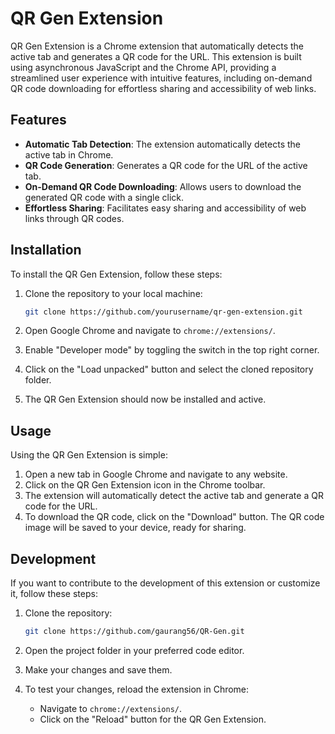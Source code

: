 # QR Gen Extension

QR Gen Extension is a Chrome extension that automatically detects the active tab and generates a QR code for the URL. This extension is built using asynchronous JavaScript and the Chrome API, providing a streamlined user experience with intuitive features, including on-demand QR code downloading for effortless sharing and accessibility of web links.

## Features

- **Automatic Tab Detection**: The extension automatically detects the active tab in Chrome.
- **QR Code Generation**: Generates a QR code for the URL of the active tab.
- **On-Demand QR Code Downloading**: Allows users to download the generated QR code with a single click.
- **Effortless Sharing**: Facilitates easy sharing and accessibility of web links through QR codes.

## Installation

To install the QR Gen Extension, follow these steps:

1. Clone the repository to your local machine:

    ```bash
    git clone https://github.com/yourusername/qr-gen-extension.git
    ```

2. Open Google Chrome and navigate to `chrome://extensions/`.
3. Enable "Developer mode" by toggling the switch in the top right corner.
4. Click on the "Load unpacked" button and select the cloned repository folder.
5. The QR Gen Extension should now be installed and active.

## Usage

Using the QR Gen Extension is simple:

1. Open a new tab in Google Chrome and navigate to any website.
2. Click on the QR Gen Extension icon in the Chrome toolbar.
3. The extension will automatically detect the active tab and generate a QR code for the URL.
4. To download the QR code, click on the "Download" button. The QR code image will be saved to your device, ready for sharing.

## Development

If you want to contribute to the development of this extension or customize it, follow these steps:

1. Clone the repository:

    ```bash
    git clone https://github.com/gaurang56/QR-Gen.git
    ```

2. Open the project folder in your preferred code editor.
3. Make your changes and save them.
4. To test your changes, reload the extension in Chrome:
    - Navigate to `chrome://extensions/`.
    - Click on the "Reload" button for the QR Gen Extension.

